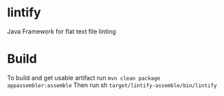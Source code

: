 # lintify
Java Framework for flat text file linting

# Build
To build and get usable artifact run `mvn clean package appassembler:assemble`
Then run sh `target/lintify-assemble/bin/lintify`